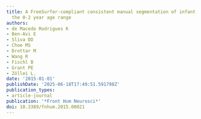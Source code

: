 ```yaml
---
title: A FreeSurfer-compliant consistent manual segmentation of infant brains spanning
  the 0-2 year age range
authors:
- de Macedo Rodrigues K
- Ben-Avi E
- Sliva DD
- Choe MS
- Drottar M
- Wang R
- Fischl B
- Grant PE
- Zöllei L.
date: '2015-01-01'
publishDate: '2025-06-18T17:49:51.591798Z'
publication_types:
- article-journal
publication: '*Front Hum Neurosci*'
doi: 10.3389/fnhum.2015.00021
---
```

